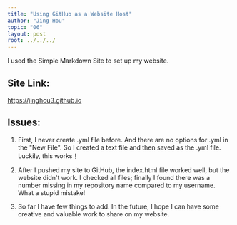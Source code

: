```yaml
---
title: "Using GitHub as a Website Host"
author: "Jing Hou"
topic: "06"
layout: post
root: ../../../
---
```


I used the Simple Markdown Site to set up my website. 

## Site Link:
https://jinghou3.github.io

## Issues:
1) First, I never create .yml file before. And there are no options for .yml in the "New File". So I created a text file and then saved as the .yml file. Luckily, this works！

2) After I pushed my site to GitHub, the index.html file worked well, but the website didn't work. I checked all files; finally I found there was a number missing in my repository name compared to my username. What a stupid mistake!

3) So far I have few things to add. In the future, I hope I can have some creative and valuable work to share on my website.
